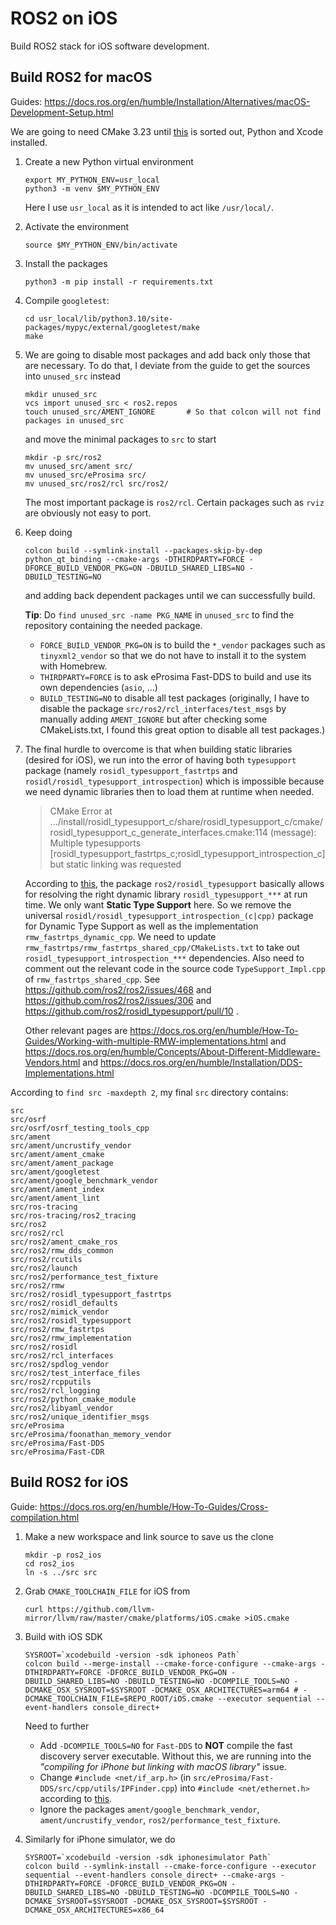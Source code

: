 # ROS2 on iOS

Build ROS2 stack for iOS software development.

## Build ROS2 for macOS

Guides: https://docs.ros.org/en/humble/Installation/Alternatives/macOS-Development-Setup.html

We are going to need CMake 3.23 until [this](https://github.com/ament/ament_cmake/pull/395) is sorted out, Python and Xcode installed.

 1. Create a new Python virtual environment
    ```shell
    export MY_PYTHON_ENV=usr_local
    python3 -m venv $MY_PYTHON_ENV
    ```
    Here I use `usr_local` as it is intended to act like `/usr/local/`.

 2. Activate the environment
    ```shell
    source $MY_PYTHON_ENV/bin/activate
    ```

 3. Install the packages
    ```shell
    python3 -m pip install -r requirements.txt
    ```

 4. Compile `googletest`:
    ```shell
    cd usr_local/lib/python3.10/site-packages/mypyc/external/googletest/make
    make
    ```

 5. We are going to disable most packages and add back only those that are necessary.
    To do that, I deviate from the guide to get the sources into `unused_src` instead
    ```shell
    mkdir unused_src
    vcs import unused_src < ros2.repos
    touch unused_src/AMENT_IGNORE       # So that colcon will not find packages in unused_src
    ```
    and move the minimal packages to `src` to start
    ```shell
    mkdir -p src/ros2
    mv unused_src/ament src/
    mv unused_src/eProsima src/
    mv unused_src/ros2/rcl src/ros2/
    ```
    The most important package is `ros2/rcl`. Certain packages such as `rviz` are obviously not easy to port.

 6. Keep doing
    ```shell
    colcon build --symlink-install --packages-skip-by-dep python_qt_binding --cmake-args -DTHIRDPARTY=FORCE -DFORCE_BUILD_VENDOR_PKG=ON -DBUILD_SHARED_LIBS=NO -DBUILD_TESTING=NO
    ```
    and adding back dependent packages until we can successfully build.

    **Tip**: Do `find unused_src -name PKG_NAME` in `unused_src` to find the repository containing the needed package.

     - `FORCE_BUILD_VENDOR_PKG=ON` is to build the `*_vendor` packages such as `tinyxml2_vendor` so that we do not have to install it to the system with Homebrew.
     - `THIRDPARTY=FORCE` is to ask eProsima Fast-DDS to build and use its own dependencies (`asio`, ...)
     - `BUILD_TESTING=NO` to disable all test packages (originally, I have to disable the package `src/ros2/rcl_interfaces/test_msgs` by manually adding `AMENT_IGNORE` but after checking some CMakeLists.txt, I found this great option to disable all test packages.)

 7. The final hurdle to overcome is that when building static libraries (desired for iOS), we run into the error of having both `typesupport` package (namely `rosidl_typesupport_fastrtps` and `rosidl/rosidl_typesupport_introspection`) which is impossible because we need dynamic libraries then to load them at runtime when needed.

    > CMake Error at .../install/rosidl_typesupport_c/share/rosidl_typesupport_c/cmake/rosidl_typesupport_c_generate_interfaces.cmake:114 (message):
    >   Multiple typesupports
    >   [rosidl_typesupport_fastrtps_c;rosidl_typesupport_introspection_c] but
    >   static linking was requested

    According to [this](https://docs.ros.org/en/humble/Concepts/About-Internal-Interfaces.html), the package `ros2/rosidl_typesupport` basically allows for resolving the right dynamic library `rosidl_typesupport_***` at run time.
    We only want **Static Type Support** here. So we remove the universal `rosidl/rosidl_typesupport_introspection_(c|cpp)` package for Dynamic Type Support as well as the implementation `rmw_fastrtps_dynamic_cpp`.
    We need to update `rmw_fastrtps/rmw_fastrtps_shared_cpp/CMakeLists.txt` to take out `rosidl_typesupport_introspection_***` dependencies.
    Also need to comment out the relevant code in the source code `TypeSupport_Impl.cpp` of `rmw_fastrtps_shared_cpp`.
    See https://github.com/ros2/ros2/issues/468 and https://github.com/ros2/ros2/issues/306 and https://github.com/ros2/rosidl_typesupport/pull/10 .

    Other relevant pages are https://docs.ros.org/en/humble/How-To-Guides/Working-with-multiple-RMW-implementations.html and https://docs.ros.org/en/humble/Concepts/About-Different-Middleware-Vendors.html and https://docs.ros.org/en/humble/Installation/DDS-Implementations.html

According to `find src -maxdepth 2`, my final `src` directory contains:
```
src
src/osrf
src/osrf/osrf_testing_tools_cpp
src/ament
src/ament/uncrustify_vendor
src/ament/ament_cmake
src/ament/ament_package
src/ament/googletest
src/ament/google_benchmark_vendor
src/ament/ament_index
src/ament/ament_lint
src/ros-tracing
src/ros-tracing/ros2_tracing
src/ros2
src/ros2/rcl
src/ros2/ament_cmake_ros
src/ros2/rmw_dds_common
src/ros2/rcutils
src/ros2/launch
src/ros2/performance_test_fixture
src/ros2/rmw
src/ros2/rosidl_typesupport_fastrtps
src/ros2/rosidl_defaults
src/ros2/mimick_vendor
src/ros2/rosidl_typesupport
src/ros2/rmw_fastrtps
src/ros2/rmw_implementation
src/ros2/rosidl
src/ros2/rcl_interfaces
src/ros2/spdlog_vendor
src/ros2/test_interface_files
src/ros2/rcpputils
src/ros2/rcl_logging
src/ros2/python_cmake_module
src/ros2/libyaml_vendor
src/ros2/unique_identifier_msgs
src/eProsima
src/eProsima/foonathan_memory_vendor
src/eProsima/Fast-DDS
src/eProsima/Fast-CDR
```

## Build ROS2 for iOS

Guide: https://docs.ros.org/en/humble/How-To-Guides/Cross-compilation.html

 1. Make a new workspace and link source to save us the clone
    ```shell
    mkdir -p ros2_ios
    cd ros2_ios
    ln -s ../src src
    ```

 2. Grab `CMAKE_TOOLCHAIN_FILE` for iOS from
    ```shell
    curl https://github.com/llvm-mirror/llvm/raw/master/cmake/platforms/iOS.cmake >iOS.cmake
    ```

 3. Build with iOS SDK
    ```shell
    SYSROOT=`xcodebuild -version -sdk iphoneos Path`
    colcon build --merge-install --cmake-force-configure --cmake-args -DTHIRDPARTY=FORCE -DFORCE_BUILD_VENDOR_PKG=ON -DBUILD_SHARED_LIBS=NO -DBUILD_TESTING=NO -DCOMPILE_TOOLS=NO -DCMAKE_OSX_SYSROOT=$SYSROOT -DCMAKE_OSX_ARCHITECTURES=arm64 # -DCMAKE_TOOLCHAIN_FILE=$REPO_ROOT/iOS.cmake --executor sequential --event-handlers console_direct+
    ```

    Need to further

     - Add `-DCOMPILE_TOOLS=NO` for `Fast-DDS` to **NOT** compile the fast discovery server executable. Without this, we are running into the _"compiling for iPhone but linking with macOS library"_ issue.
     - Change `#include <net/if_arp.h>` (in `src/eProsima/Fast-DDS/src/cpp/utils/IPFinder.cpp`) into `#include <net/ethernet.h>` according to [this](https://stackoverflow.com/questions/10395041/getting-arp-table-on-iphone-ipad).
     - Ignore the packages `ament/google_benchmark_vendor`, `ament/uncrustify_vendor`, `ros2/performance_test_fixture`.

 4. Similarly for iPhone simulator, we do
    ```shell
    SYSROOT=`xcodebuild -version -sdk iphonesimulator Path`
    colcon build --symlink-install --cmake-force-configure --executor sequential --event-handlers console_direct+ --cmake-args -DTHIRDPARTY=FORCE -DFORCE_BUILD_VENDOR_PKG=ON -DBUILD_SHARED_LIBS=NO -DBUILD_TESTING=NO -DCOMPILE_TOOLS=NO -DCMAKE_SYSROOT=$SYSROOT -DCMAKE_OSX_SYSROOT=$SYSROOT -DCMAKE_OSX_ARCHITECTURES=x86_64
    ```
